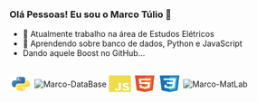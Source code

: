 ### Olá Pessoas! Eu sou o Marco Túlio 👋

- 🔭 Atualmente trabalho na área de Estudos Elétricos
- 🌱 Aprendendo sobre banco de dados, Python e JavaScript
- Dando aquele Boost no GitHub...

<div style="display: inline_block"><br>  
  
  <img align="center" alt="Marco-Python" height="30" width="40" src="https://raw.githubusercontent.com/devicons/devicon/master/icons/python/python-original.svg">
  <img align="center" alt="Marco-DataBase" height="30" width="40" backgoorund src="https://cdn.jsdelivr.net/gh/devicons/devicon/icons/mysql/mysql-original.svg"> 
  <img align="center" alt="Marco-Js" height="30" width="40" src="https://raw.githubusercontent.com/devicons/devicon/master/icons/javascript/javascript-plain.svg">
  <img align="center" alt="Marco-HTML" height="30" width="40" src="https://raw.githubusercontent.com/devicons/devicon/master/icons/html5/html5-original.svg">
  <img align="center" alt="Marco-CSS" height="30" width="40" src="https://raw.githubusercontent.com/devicons/devicon/master/icons/css3/css3-original.svg">  
  <img align="center" alt="Marco-MatLab" height="30" width="40" src="https://cdn.jsdelivr.net/gh/devicons/devicon/icons/matlab/matlab-original.svg">  
  
  
</div>
  
  ##
